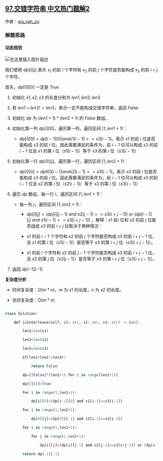 ## [97.交错字符串 中文热门题解2](https://leetcode.cn/problems/interleaving-string/solutions/100000/dong-tai-gui-hua-zhu-xing-jie-shi-python3-by-zhu-3)

作者：[wu_yan_zu](https://leetcode.cn/u/wu_yan_zu)
### 解题思路
#### 动态规划
![在这里插入图片描述](https://pic.leetcode-cn.com/58e5041be1be0775a05ff0aadbbce04f82ee4d3eef673611a6adff8aefeac1f7.png)
我们使用 $dp[i][j]$ 表示 $s_{1}$ 的前 $i$ 个字符和 $s_{2}$ 的前 $j$ 个字符是否能构成 $s_{3}$ 的前 $i+j$ 个字符。
首先，$dp[0][0]$ 一定是 $True$

 1. 初始化 $s1,s2,s3$ 的长度分别为 $len1,len2,len3$
 2. 若 $len1+len2!=len3$，表示一定不能构成交错字符串，返回 $False$
 3. 初始化 $dp$ 为 $(len1+1)*(len2+1)$ 的 $False$ 数组。
 4. 初始化第一列 $dp[i][0]$，遍历第一列，遍历区间 $[1,len1+1)$：
 	+ $dp[i][0]=dp[i-1][0] and s1[i-1]==s3[i-1]$。表示 $s1$ 的前 $i$ 位是否能构成 $s3$ 的前 $i$ 位。因此需要满足的条件为，前 $i-1$ 位可以构成 $s3$ 的前 $i-1$ 位且 $s1$ 的第 $i$ 位（$s1[i-1]$）等于 $s3$ 的第 $i$ 位（$s3[i-1]$）
 5. 初始化第一行 $dp[0][j]$，遍历第一行，遍历区间 $[1,len2+1)$：
 	+ $dp[0][i]=dp[0][i-1] and s2[i-1]==s3[i-1]$。表示 $s2$ 的前 $i$ 位是否能构成 $s3$ 的前 $i$  位。因此需要满足的条件为，前 $i-1$ 位可以构成 $s3$  的前 $i-1$ 位且  $s2$ 的第 $i$  位（$s2[i-1]$）等于  $s3$  的第 $i$ 位（$s3[i-1]$） 
 6. 遍历 $dp$ 数组，每一行  $i$，遍历区间  $[1,len1+1)$：
 	+ 每一列  $j$，遍历区间 $[1,len2+1)$：
 		+ $dp[i][j]=(dp[i][j-1]\ and\ s2[j-1]==s3[i+j-1])\ or\ (dp[i-1][j]\ and\ s1[i-1]==s3[i+j-1])$ 。解释：$s1$  前$i$ 位和 $s2$ 的前 $j$ 位能否组成 $s3$ 的前 $i+j$  位取决于两种情况：
 		+ $s1$ 的前 $i-1$ 个字符和  $s2$ 的前 $j$ 个字符能否构成 $s3$ 的前 $i+j-1$ 位，且 $s1$ 的第 $i$ 位（$s1[i-1]$）是否等于 $s3$ 的第 $i+j$ 位（$s3[i+j-1]$）。
 		+ $s1$ 的前 $i$ 个字符和 $s2$ 的前 $j-1$ 个字符能否构成 $s3$ 的前 $i+j-1$ 位，且 $s2$ 的第 $j$ 位（$s2[j-1]$）是否等于 $s3$ 的第 $i+j$ 位（$s3[i+j-1]$）。
 8. 返回 $dp[-1][-1]$
             

**复杂度分析**
 - 时间复杂度：$O(m*n)$，$m$ 为 $s1$ 的长度，$n$ 为 $s2$ 的长度。
 - 空间复杂度：$O(m*n)$


```Python []
class Solution:
    def isInterleave(self, s1: str, s2: str, s3: str) -> bool:
        len1=len(s1)
        len2=len(s2)
        len3=len(s3)
        if(len1+len2!=len3):
            return False
        dp=[[False]*(len2+1) for i in range(len1+1)]
        dp[0][0]=True
        for i in range(1,len1+1):
            dp[i][0]=(dp[i-1][0] and s1[i-1]==s3[i-1])
        for i in range(1,len2+1):
            dp[0][i]=(dp[0][i-1] and s2[i-1]==s3[i-1])
        for i in range(1,len1+1):
            for j in range(1,len2+1):
                dp[i][j]=(dp[i][j-1] and s2[j-1]==s3[i+j-1]) or (dp[i-1][j] and s1[i-1]==s3[i+j-1])
        return dp[-1][-1]
```